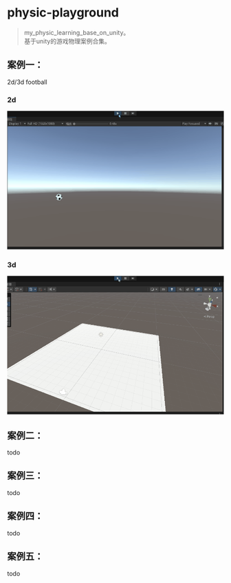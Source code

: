 # physic-playground

> my_physic_learning_base_on_unity。  
基于unity的游戏物理案例合集。

## 案例一：
2d/3d football  

### 2d
![2d](doc\gif\2d.gif)
### 3d
![2d](doc\gif\3d.gif)

## 案例二：
todo
## 案例三：
todo
## 案例四：
todo
## 案例五：
todo